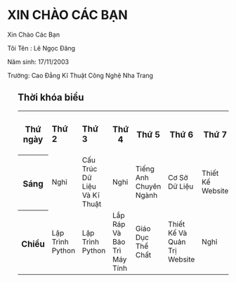 # XIN CHÀO CÁC BẠN
<html>
 <head>
</head>
<body>
	<p> Xin Chào Các Bạn </p>
	<P> Tôi Tên : Lê Ngọc Đăng </p>
	<p> Năm sinh: 17/11/2003 </p>
	<p> Trường: Cao Đẳng Kĩ Thuật Công Nghệ Nha Trang </p>
     <Ol>      
</html>
       <h2> Thời khóa biểu </h2>
	<table>
     <tr>
	  <th><h3> Thứ ngày</h3></th>
	  <td><h3>Thứ 2</h3></td>
          <td><h3>Thứ 3</h3></td>
          <th><h3>Thứ 4 </h3></th>
          <th><h3> Thứ 5</h3></th>
          <th><h3>Thứ 6 </h3></th>
          <th><h3>Thứ 7 </h3></th>
     </tr>
     <tr>
	  <th><h3> Sáng </h3></th>
          <td> Nghỉ </td>
          <td> Cấu Trúc Dữ Liệu Và Kĩ Thuật </td>
          <td> Nghỉ </td>
          <td> Tiếng Anh Chuyên Ngành </td>
          <td> Cơ Sở Dữ Liệu </td>
          <td> Thiết Kế Website </td>
    </tr>
    <tr>
	  <th><h3> Chiều </h3></th>
          <td> Lập Trình Python </td>
          <td> Lập Trình Python </td>
          <td> Lắp Ráp Và Bảo Trì Máy Tính </td>
          <td> Giáo Dục Thể Chất </td>
          <td> Thiết Kế Và Quản Trị Website </td>
          <td> Nghỉ </td>
    </tr>
   </table>     
